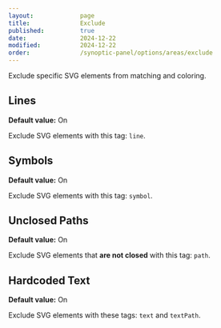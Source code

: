 ```yaml
---
layout:             page
title:              Exclude
published:          true
date:               2024-12-22
modified:           2024-12-22
order:              /synoptic-panel/options/areas/exclude
---
```


Exclude specific SVG elements from matching and coloring.

## Lines

**Default value:** On

Exclude SVG elements with this tag: `line`.

## Symbols

**Default value:** On

Exclude SVG elements with this tag: `symbol`.

## Unclosed Paths

**Default value:** On

Exclude SVG elements that **are not closed** with this tag: `path`.

## Hardcoded Text

**Default value:** On

Exclude SVG elements with these tags: `text` and `textPath`.